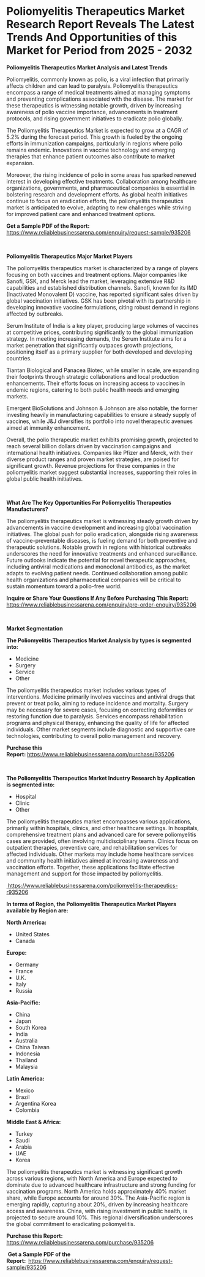 <p><h1>Poliomyelitis Therapeutics Market Research Report Reveals The Latest Trends And Opportunities of this Market for Period from 2025 - 2032</h1></p><p><strong>Poliomyelitis Therapeutics Market Analysis and Latest Trends</strong></p>
<p><p>Poliomyelitis, commonly known as polio, is a viral infection that primarily affects children and can lead to paralysis. Poliomyelitis therapeutics encompass a range of medical treatments aimed at managing symptoms and preventing complications associated with the disease. The market for these therapeutics is witnessing notable growth, driven by increasing awareness of polio vaccine importance, advancements in treatment protocols, and rising government initiatives to eradicate polio globally.</p><p>The Poliomyelitis Therapeutics Market is expected to grow at a CAGR of 5.2% during the forecast period. This growth is fueled by the ongoing efforts in immunization campaigns, particularly in regions where polio remains endemic. Innovations in vaccine technology and emerging therapies that enhance patient outcomes also contribute to market expansion. </p><p>Moreover, the rising incidence of polio in some areas has sparked renewed interest in developing effective treatments. Collaboration among healthcare organizations, governments, and pharmaceutical companies is essential in bolstering research and development efforts. As global health initiatives continue to focus on eradication efforts, the poliomyelitis therapeutics market is anticipated to evolve, adapting to new challenges while striving for improved patient care and enhanced treatment options.</p></p>
<p><strong>Get a Sample PDF of the Report:&nbsp;</strong> <a href="https://www.reliablebusinessarena.com/enquiry/request-sample/935206?utm_campaign=3323&utm_medium=2&utm_source=Github&utm_content=ia&utm_term=18042025&utm_id=poliomyelitis-therapeutics">https://www.reliablebusinessarena.com/enquiry/request-sample/935206</a></p>
<p>&nbsp;</p>
<p><strong>Poliomyelitis Therapeutics Major Market Players</strong></p>
<p><p>The poliomyelitis therapeutics market is characterized by a range of players focusing on both vaccines and treatment options. Major companies like Sanofi, GSK, and Merck lead the market, leveraging extensive R&D capabilities and established distribution channels. Sanofi, known for its IMD (Inactivated Monovalent D) vaccine, has reported significant sales driven by global vaccination initiatives. GSK has been pivotal with its partnership in developing innovative vaccine formulations, citing robust demand in regions affected by outbreaks.</p><p>Serum Institute of India is a key player, producing large volumes of vaccines at competitive prices, contributing significantly to the global immunization strategy. In meeting increasing demands, the Serum Institute aims for a market penetration that significantly outpaces growth projections, positioning itself as a primary supplier for both developed and developing countries.</p><p>Tiantan Biological and Panacea Biotec, while smaller in scale, are expanding their footprints through strategic collaborations and local production enhancements. Their efforts focus on increasing access to vaccines in endemic regions, catering to both public health needs and emerging markets.</p><p>Emergent BioSolutions and Johnson & Johnson are also notable, the former investing heavily in manufacturing capabilities to ensure a steady supply of vaccines, while J&J diversifies its portfolio into novel therapeutic avenues aimed at immunity enhancement.</p><p>Overall, the polio therapeutic market exhibits promising growth, projected to reach several billion dollars driven by vaccination campaigns and international health initiatives. Companies like Pfizer and Merck, with their diverse product ranges and proven market strategies, are poised for significant growth. Revenue projections for these companies in the poliomyelitis market suggest substantial increases, supporting their roles in global public health initiatives.</p></p>
<p>&nbsp;</p>
<p><strong>What Are The Key Opportunities For Poliomyelitis Therapeutics Manufacturers?</strong></p>
<p><p>The poliomyelitis therapeutics market is witnessing steady growth driven by advancements in vaccine development and increasing global vaccination initiatives. The global push for polio eradication, alongside rising awareness of vaccine-preventable diseases, is fueling demand for both preventive and therapeutic solutions. Notable growth in regions with historical outbreaks underscores the need for innovative treatments and enhanced surveillance. Future outlooks indicate the potential for novel therapeutic approaches, including antiviral medications and monoclonal antibodies, as the market adapts to evolving patient needs. Continued collaboration among public health organizations and pharmaceutical companies will be critical to sustain momentum toward a polio-free world.</p></p>
<p><strong>Inquire or Share Your Questions If Any Before Purchasing This Report:</strong> <a href="https://www.reliablebusinessarena.com/enquiry/pre-order-enquiry/935206?utm_campaign=3323&utm_medium=2&utm_source=Github&utm_content=ia&utm_term=18042025&utm_id=poliomyelitis-therapeutics">https://www.reliablebusinessarena.com/enquiry/pre-order-enquiry/935206</a></p>
<p>&nbsp;</p>
<p><strong>Market Segmentation</strong></p>
<p><strong>The Poliomyelitis Therapeutics Market Analysis by types is segmented into:</strong></p>
<p><ul><li>Medicine</li><li>Surgery</li><li>Service</li><li>Other</li></ul></p>
<p><p>The poliomyelitis therapeutics market includes various types of interventions. Medicine primarily involves vaccines and antiviral drugs that prevent or treat polio, aiming to reduce incidence and mortality. Surgery may be necessary for severe cases, focusing on correcting deformities or restoring function due to paralysis. Services encompass rehabilitation programs and physical therapy, enhancing the quality of life for affected individuals. Other market segments include diagnostic and supportive care technologies, contributing to overall polio management and recovery.</p></p>
<p><strong>Purchase this Report:&nbsp;</strong><a href="https://www.reliablebusinessarena.com/purchase/935206?utm_campaign=3323&utm_medium=2&utm_source=Github&utm_content=ia&utm_term=18042025&utm_id=poliomyelitis-therapeutics">https://www.reliablebusinessarena.com/purchase/935206</a></p>
<p>&nbsp;</p>
<p><strong>The Poliomyelitis Therapeutics Market Industry Research by Application is segmented into:</strong></p>
<p><ul><li>Hospital</li><li>Clinic</li><li>Other</li></ul></p>
<p><p>The poliomyelitis therapeutics market encompasses various applications, primarily within hospitals, clinics, and other healthcare settings. In hospitals, comprehensive treatment plans and advanced care for severe poliomyelitis cases are provided, often involving multidisciplinary teams. Clinics focus on outpatient therapies, preventive care, and rehabilitation services for affected individuals. Other markets may include home healthcare services and community health initiatives aimed at increasing awareness and vaccination efforts. Together, these applications facilitate effective management and support for those impacted by poliomyelitis.</p></p>
<p><a href="https://www.reliablebusinessarena.com/poliomyelitis-therapeutics-r935206?utm_campaign=3323&utm_medium=2&utm_source=Github&utm_content=ia&utm_term=18042025&utm_id=poliomyelitis-therapeutics">&nbsp;https://www.reliablebusinessarena.com/poliomyelitis-therapeutics-r935206</a></p>
<p><strong>In terms of Region, the Poliomyelitis Therapeutics Market Players available by Region are:</strong></p>
<p>
    <p> <strong> North America: </strong>
        <ul>
            <li>United States</li>
            <li>Canada</li>
        </ul>
        </p> 
    <p> <strong> Europe: </strong>
        <ul>
            <li>Germany</li>
            <li>France</li>
            <li>U.K.</li>
            <li>Italy</li>
            <li>Russia</li>
        </ul>
        </p> 
    <p> <strong> Asia-Pacific: </strong>
        <ul>
            <li>China</li>
            <li>Japan</li>
            <li>South Korea</li>
            <li>India</li>
            <li>Australia</li>
            <li>China Taiwan</li>
            <li>Indonesia</li>
            <li>Thailand</li>
            <li>Malaysia</li>
        </ul>
        </p> 
    <p> <strong> Latin America: </strong>
        <ul>
            <li>Mexico</li>
            <li>Brazil</li>
            <li>Argentina Korea</li>
            <li>Colombia</li>
        </ul>
        </p> 
    <p> <strong> Middle East & Africa: </strong>
        <ul>
            <li>Turkey</li>
            <li>Saudi</li>
            <li>Arabia</li>
            <li>UAE</li>
            <li>Korea</li>
        </ul>
    </p>
    </p>
<p><p>The poliomyelitis therapeutics market is witnessing significant growth across various regions, with North America and Europe expected to dominate due to advanced healthcare infrastructure and strong funding for vaccination programs. North America holds approximately 40% market share, while Europe accounts for around 30%. The Asia-Pacific region is emerging rapidly, capturing about 20%, driven by increasing healthcare access and awareness. China, with rising investment in public health, is projected to secure around 10%. This regional diversification underscores the global commitment to eradicating poliomyelitis.</p></p>
<p><strong>Purchase this Report: </strong><a href="https://www.reliablebusinessarena.com/purchase/935206?utm_campaign=3323&utm_medium=2&utm_source=Github&utm_content=ia&utm_term=18042025&utm_id=poliomyelitis-therapeutics">https://www.reliablebusinessarena.com/purchase/935206</a></p>
<p>&nbsp;<strong>Get a Sample PDF of the Report:&nbsp;&nbsp;</strong><a href="https://www.reliablebusinessarena.com/enquiry/request-sample/935206?utm_campaign=3323&utm_medium=2&utm_source=Github&utm_content=ia&utm_term=18042025&utm_id=poliomyelitis-therapeutics">https://www.reliablebusinessarena.com/enquiry/request-sample/935206</a></p>
<p><strong></strong></p>
<p><p></p><p></p><p></p></p>